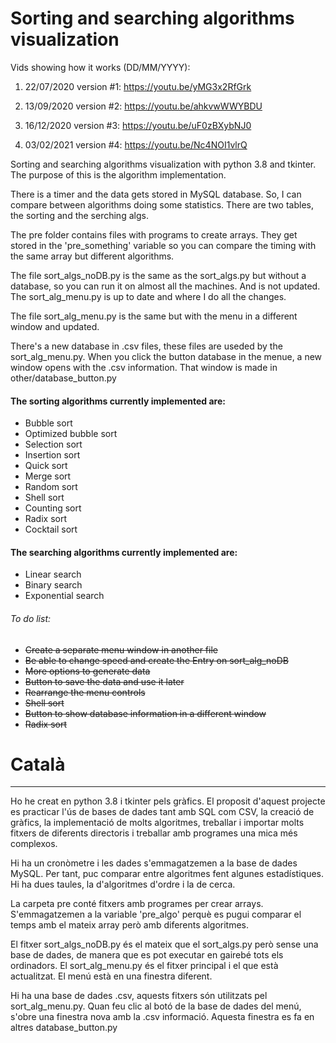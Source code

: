 # Sorting and searching algorithms visualization

Vids showing how it works (DD/MM/YYYY):

1. 22/07/2020 version #1: https://youtu.be/yMG3x2RfGrk

2. 13/09/2020 version #2: https://youtu.be/ahkvwWWYBDU 

3. 16/12/2020 version #3: https://youtu.be/uF0zBXybNJ0

4. 03/02/2021 version #4: https://youtu.be/Nc4NOI1vlrQ

Sorting and searching algorithms visualization with python 3.8 and tkinter. The purpose of this is the algorithm implementation.

There is a timer and the data gets stored in MySQL database. So, I can compare between algorithms doing some statistics. There are two tables, the sorting and the serching algs.

The pre folder contains files with programs to create arrays. They get stored in the 'pre_something' variable so you can compare the timing with the same array but different algorithms.

The file sort_algs_noDB.py is the same as the sort_algs.py but without a database, so you can run it on almost all the machines. And is not updated. The sort_alg_menu.py is up to date and where I do all the changes.

The file sort_alg_menu.py is the same but with the menu in a different window and updated.

There's a new database in .csv files, these files are useded by the sort_alg_menu.py. When you click the button database in the menue, a new window opens with the .csv information. That window is made in other/database_button.py

#### The sorting algorithms currently implemented are:
- Bubble sort
- Optimized bubble sort
- Selection sort
- Insertion sort
- Quick sort
- Merge sort
- Random sort
- Shell sort
- Counting sort
- Radix sort
- Cocktail sort

#### The searching algorithms currently implemented are:
- Linear search
- Binary search
- Exponential search


###### To do list:
- ~~Create a separate menu window in another file~~
- ~~Be able to change speed and create the Entry on sort_alg_noDB~~
- ~~More options to generate data~~
- ~~Button to save the data and use it later~~
- ~~Rearrange the menu controls~~
- ~~Shell sort~~
- ~~Button to show database information in a different window~~
- ~~Radix sort~~


# Català
____________________________________________________________________________________________________________________________

Ho he creat en python 3.8 i tkinter pels gràfics. El proposit d'aquest projecte es practicar l'ús de bases de dades tant amb SQL com CSV, la creació de gràfics, la implementació de molts algoritmes, treballar i importar molts fitxers de diferents directoris i treballar amb programes una mica més complexos.

Hi ha un cronòmetre i les dades s'emmagatzemen a la base de dades MySQL. Per tant, puc comparar entre algoritmes fent algunes estadístiques. Hi ha dues taules, la d'algoritmes d'ordre i la de cerca.

La carpeta pre conté fitxers amb programes per crear arrays. S'emmagatzemen a la variable 'pre_algo' perquè es pugui comparar el temps amb el mateix array però amb diferents algoritmes.

El fitxer sort_algs_noDB.py és el mateix que el sort_algs.py però sense una base de dades, de manera que es pot executar en gairebé tots els ordinadors. El sort_alg_menu.py és el fitxer principal i el que està actualitzat. El menú està en una finestra diferent.

Hi ha una base de dades .csv, aquests fitxers són utilitzats pel sort_alg_menu.py. Quan feu clic al botó de la base de dades del menú, s'obre una finestra nova amb la .csv informació. Aquesta finestra es fa en altres database_button.py
